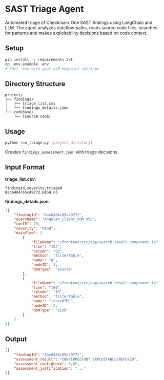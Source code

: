 # SAST Triage Agent

Automated triage of Checkmarx One SAST findings using LangChain and LLM. The agent analyzes dataflow paths, reads source code files, searches for patterns and makes exploitability decisions based on code context.

## Setup

```bash
pip install -r requirements.txt
cp .env.example .env
# Edit .env with your LLM endpoint settings
```

## Directory Structure

```
project/
├── findings/
│   ├── triage_list.csv
│   └── findings_details.json  
└── codebase/
    └── (source code)
```

## Usage

```bash
python run_triage.py [project_directory]
```

Creates `findings_assessment.json` with triage decisions.

## Input Format

**triage_list.csv**:
```csv
findingId,severity,triaged
8ac6484c65c49772,HIGH,no
```

**findings_details.json**:
```json
[{
    "findingId": "8ac6484c65c49772",
    "queryName": "Angular_Client_DOM_XSS",
    "cweID": 79,
    "severity": "HIGH",
    "dataflow": [
        {
            "fileName": "/frontend/src/app/search-result.component.ts",
            "line": "152",
            "column": "62", 
            "method": "filterTable",
            "name": "q",
            "nodeID": 1,
            "domType": "source"
        },
        {
            "fileName": "/frontend/src/app/search-result.component.ts",
            "line": "160",
            "column": "18",
            "method": "filterTable", 
            "name": "innerHTML",
            "nodeID": 2,
            "domType": "sink"
        }
    ]
}]
```

## Output

```json
[{
    "findingId": "8ac6484c65c49772",
    "assessment_result": "CONFIRMED|NOT_EXPLOITABLE|REFUSED",
    "assessment_confidence": 0.85,
    "assessment_justification": "..."
}]
```